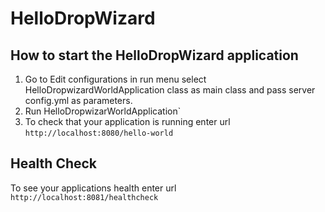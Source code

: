 # HelloDropWizard

How to start the HelloDropWizard application
---

1. Go to Edit configurations in run menu select HelloDropwizardWorldApplication class as main class and pass server config.yml as parameters.
1. Run HelloDropwizarWorldApplication`
1. To check that your application is running enter url `http://localhost:8080/hello-world`

Health Check
---

To see your applications health enter url `http://localhost:8081/healthcheck`


